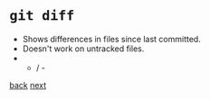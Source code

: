 # `git diff`

- Shows differences in files since last committed.
- Doesn't work on untracked files.
- + / -

[back](03-00-git-status.md) [next](05-00-git-add.md)
